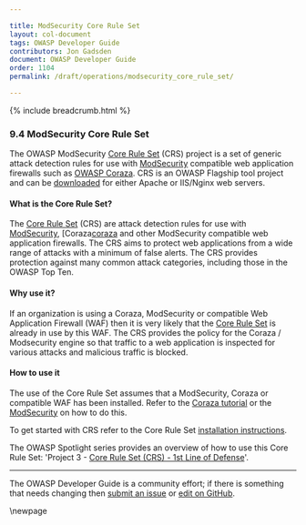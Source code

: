 ```yaml
---

title: ModSecurity Core Rule Set
layout: col-document
tags: OWASP Developer Guide
contributors: Jon Gadsden
document: OWASP Developer Guide
order: 1104
permalink: /draft/operations/modsecurity_core_rule_set/

---
```


{% include breadcrumb.html %}

### 9.4 ModSecurity Core Rule Set

The OWASP ModSecurity [Core Rule Set][modcrs-project] (CRS) project is a set of generic attack detection rules
for use with [ModSecurity][modsecurity] compatible web application firewalls such as [OWASP Coraza][coraza].
CRS is an OWASP Flagship tool project and can be [downloaded][modcrs-download] for either Apache or IIS/Nginx web servers.

#### What is the Core Rule Set?

The [Core Rule Set][modcrs] (CRS) are attack detection rules for use with [ModSecurity][modsecurity],
[Coraza[coraza] and other ModSecurity compatible web application firewalls.
The CRS aims to protect web applications from a wide range of attacks with a minimum of false alerts.
The CRS provides protection against many common attack categories, including those in the OWASP Top Ten.

#### Why use it?

If an organization is using a Coraza, ModSecurity or compatible Web Application Firewall (WAF)
then it is very likely that the [Core Rule Set][modcrs] is already in use by this WAF.
The CRS provides the policy for the Coraza / Modsecurity engine so that traffic to a web application is inspected
for various attacks and malicious traffic is blocked.

#### How to use it

The use of the Core Rule Set assumes that a ModSecurity, Coraza or compatible WAF has been installed.
Refer to the [Coraza tutorial][coraza-tutorial] or the [ModSecurity][modsecdocs] on how to do this.

To get started with CRS refer to the Core Rule Set [installation instructions][modcrs-download].

The OWASP Spotlight series provides an overview of how to use this Core Rule Set:
'Project 3 - [Core Rule Set (CRS) - 1st Line of Defense][spotlight03]'.

----

The OWASP Developer Guide is a community effort; if there is something that needs changing
then [submit an issue][issue1104] or [edit on GitHub][edit1104].

[coraza]: https://coraza.io/
[coraza-tutorial]: https://coraza.io/docs/tutorials/quick-start/
[edit1104]: https://github.com/OWASP/www-project-developer-guide/blob/main/draft/11-operations/04-modsecurity-crs.md
[issue1104]: https://github.com/OWASP/www-project-developer-guide/issues/new?labels=content&template=request.md&title=Update:%2011-operations/04-modsecurity-crs
[modcrs-project]: https://owasp.org/www-project-modsecurity-core-rule-set/
[modcrs-download]: https://coreruleset.org/docs/deployment/install/
[modcrs]: https://coreruleset.org/
[modsecurity]: https://owasp.org/www-project-modsecurity/
[modsecdocs]: https://www.modsecurity.org/
[spotlight03]: https://youtu.be/88ZMKpiZbRI

\newpage
